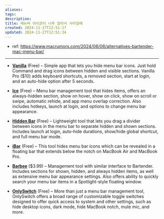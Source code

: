 ```yaml
---
aliases: 
tags: 
description:
title: 메뉴바 아이콘이 너무 많아서 사라질때
created: 2024-11-27T12:51:17
updated: 2024-11-27T12:51:34
---
```

- ref: <https://www.macrumors.com/2024/06/06/alternatives-bartender-mac-menu-bar/>

---

- **[Vanilla](https://matthewpalmer.net/vanilla/)** (Free) – Simple app that lets you hide menu bar icons. Just hold Command and drag icons between hidden and visible sections. Vanilla Pro ($10) adds keyboard shortcuts, a removed section, start at login, and an auto-hide option after 5 seconds.  
    
- **[Ice](https://icemenubar.app/)** (Free) – Menu bar management tool that hides items, offers an always-hidden section, show on hover, show on click, show on scroll or swipe, automatic rehide, and app menu overlap correction. Also includes hotkeys, launch at login, and options to change menu bar appearance.
- **[Hidden Bar](https://apps.apple.com/app/hidden-bar/id1452453066)** (Free) – Lightweight tool that lets you drag a divider between icons in the menu bar to separate hidden and shown sections. Includes launch at login, auto-hide durations, show/hide global shortcut, and full menu bar mode.
- **[iBar](https://apps.apple.com/gb/app/ibar-menubar-icon-control-tool/id6443843900?mt=12)** (Free) – This tool hides menu bar icons which can be revealed in a floating bar that extends below the notch on MacBook Air and MacBook Pro.
- **[Barbee](https://apps.apple.com/app/barbee-hide-menu-bar-items/id1548711022)** ($3.99) – Management tool with similar interface to Bartender. Includes sections for shown, hidden, and always hidden items, as well as extensive menu bar appearance settings. Also offers ability to quickly search your menu bar items in a Spotlight-style floating window.
- **[OnlySwitch](https://jacklandrin.github.io/macos%20app/2021/12/01/onlyswitch.html)** (Free) – More than just a menu bar management tool, OnlySwitch offers a broad range of customizable toggle switches designed to offer quick access to system and other settings, such as hide desktop icons, dark mode, hide MacBook notch, mute mic, and more.
